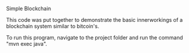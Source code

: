 Simple Blockchain

This code was put together to demonstrate the basic innerworkings of a blockchain system similar to bitcoin's.

To run this program, navigate to the project folder and run the command "mvn exec java". 
